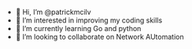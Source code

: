 - 👋 Hi, I’m @patrickmcilv
- 👀 I’m interested in improving my coding skills
- 🌱 I’m currently learning Go and python
- 💞️ I’m looking to collaborate on Network AUtomation

<!---
patrickmcilv/patrickmcilv is a ✨ special ✨ repository because its `README.md` (this file) appears on your GitHub profile.
You can click the Preview link to take a look at your changes.
--->
